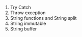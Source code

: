 1. Try Catch
2. Throw exception
3. String functions and String split
4. String immutable
5. String buffer